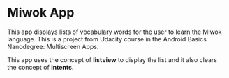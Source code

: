 # Miwok App

This app displays lists of vocabulary words for the user to learn the Miwok language. This is a project from Udacity course in the Android Basics Nanodegree: Multiscreen Apps.

This app uses the concept of **listview** to display the list and it also clears the concept of **intents**. 
